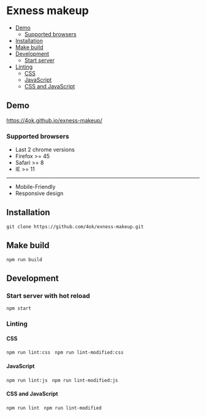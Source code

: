 # Exness makeup

- [Demo](#demo)
	- [Supported browsers](#supported-browsers)
- [Installation](#installation)
- [Make build](#make-build)
- [Development](#development)
	- [Start server](#start-server-with-hot-reload)
- [Linting](#linting)
	- [CSS](#css)
	- [JavaScript](#javascript)
	- [CSS and JavaScript](#css-and-javascript)

## Demo

https://4ok.github.io/exness-makeup/

### Supported browsers

- Last 2 chrome versions
- Firefox >= 45
- Safari >= 8
- IE >= 11

---

- Mobile-Friendly
- Responsive design

## Installation

`git clone https://github.com/4ok/exness-makeup.git`

## Make build

`npm run build`

## Development

### Start server with hot reload

`npm start`

### Linting

#### CSS

`npm run lint:css` &nbsp; `npm run lint-modified:css`

#### JavaScript

`npm run lint:js` &nbsp; `npm run lint-modified:js`

#### CSS and JavaScript

`npm run lint` &nbsp; `npm run lint-modified`
